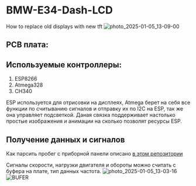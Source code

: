 # BMW-E34-Dash-LCD
How to replace old displays with new tft
![photo_2025-01-05_13-09-00](https://github.com/user-attachments/assets/6eabbf0b-328c-4ef3-be0f-685107e1c10f)

## PCB плата:


## Используемые контроллеры:
1. ESP8266
2. Atmega328
3. CH340

ESP используется для отрисовки на дисплеях, Atmega берет на себя все функции по считыванию сигналов и отправку их по I2C на ESP, так же она управляет подсветкой.
Даная связка поддерживает настолько простые изображения и анимации на сколько позволят ресурсы ESP.

## Получение данных и сигналов
Как парсить пробег с приборной панели описано [в этом репозитории](https://github.com/ilondonvad/MSM5265-GET-DATA)

Сигналы скорости, нагрузки двигателя и обороты можно считать с буфера на плате, тип данных частота.
![photo_2025-01-05_13-03-16](https://github.com/user-attachments/assets/d2e33971-0b3e-40c4-bd98-a232a3875129)
![BUFER](https://github.com/user-attachments/assets/0bd7676a-be41-40c8-8fdd-b2c1501a7488)

